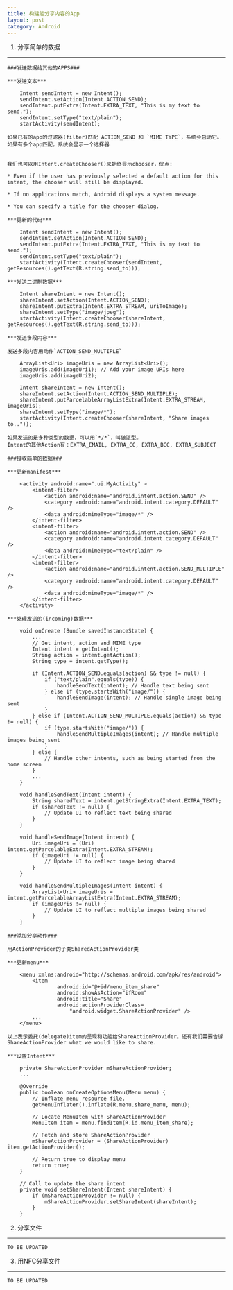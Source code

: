 ```yaml
---
title: 构建能分享内容的App
layout: post
category: Android
---
```


1.  分享简单的数据
------------------

    ###发送数据给其他的APPS###

    ***发送文本***

        Intent sendIntent = new Intent();
        sendIntent.setAction(Intent.ACTION_SEND);
        sendIntent.putExtra(Intent.EXTRA_TEXT, "This is my text to send.");
        sendIntent.setType("text/plain");
        startActivity(sendIntent);

    如果已有的app的过滤器(filter)匹配 ACTION_SEND 和 `MIME TYPE`，系统会启动它。
    如果有多个app匹配，系统会显示一个选择器


    我们也可以用Intent.createChooser()来始终显示chooser，优点:

    * Even if the user has previously selected a default action for this intent, the chooser will still be displayed.

    * If no applications match, Android displays a system message.

    * You can specify a title for the chooser dialog.

    ***更新的代码***

        Intent sendIntent = new Intent();
        sendIntent.setAction(Intent.ACTION_SEND);
        sendIntent.putExtra(Intent.EXTRA_TEXT, "This is my text to send.");
        sendIntent.setType("text/plain");
        startActivity(Intent.createChooser(sendIntent, getResources().getText(R.string.send_to)));

    ***发送二进制数据***

        Intent shareIntent = new Intent();
        shareIntent.setAction(Intent.ACTION_SEND);
        shareIntent.putExtra(Intent.EXTRA_STREAM, uriToImage);
        shareIntent.setType("image/jpeg");
        startActivity(Intent.createChooser(shareIntent, getResources().getText(R.string.send_to)));

    ***发送多段内容***

    发送多段内容用动作`ACTION_SEND_MULTIPLE`

        ArrayList<Uri> imageUris = new ArrayList<Uri>();
        imageUris.add(imageUri1); // Add your image URIs here
        imageUris.add(imageUri2);

        Intent shareIntent = new Intent();
        shareIntent.setAction(Intent.ACTION_SEND_MULTIPLE);
        shareIntent.putParcelableArrayListExtra(Intent.EXTRA_STREAM, imageUris);
        shareIntent.setType("image/*");
        startActivity(Intent.createChooser(shareIntent, "Share images to.."));

    如果发送的是多种类型的数据，可以用`*/*`，叫做泛型。
    Intent的其他Action有：EXTRA_EMAIL, EXTRA_CC, EXTRA_BCC, EXTRA_SUBJECT

    ###接收简单的数据###
    
    ***更新manifest***

        <activity android:name=".ui.MyActivity" >
            <intent-filter>
                <action android:name="android.intent.action.SEND" />
                <category android:name="android.intent.category.DEFAULT" />
                <data android:mimeType="image/*" />
            </intent-filter>
            <intent-filter>
                <action android:name="android.intent.action.SEND" />
                <category android:name="android.intent.category.DEFAULT" />
                <data android:mimeType="text/plain" />
            </intent-filter>
            <intent-filter>
                <action android:name="android.intent.action.SEND_MULTIPLE" />
                <category android:name="android.intent.category.DEFAULT" />
                <data android:mimeType="image/*" />
            </intent-filter>
        </activity>

    ***处理发送的(incoming)数据***

        void onCreate (Bundle savedInstanceState) {
            ...
            // Get intent, action and MIME type
            Intent intent = getIntent();
            String action = intent.getAction();
            String type = intent.getType();

            if (Intent.ACTION_SEND.equals(action) && type != null) {
                if ("text/plain".equals(type)) {
                    handleSendText(intent); // Handle text being sent
                } else if (type.startsWith("image/")) {
                    handleSendImage(intent); // Handle single image being sent
                }
            } else if (Intent.ACTION_SEND_MULTIPLE.equals(action) && type != null) {
                if (type.startsWith("image/")) {
                    handleSendMultipleImages(intent); // Handle multiple images being sent
                }
            } else {
                // Handle other intents, such as being started from the home screen
            }
            ...
        }

        void handleSendText(Intent intent) {
            String sharedText = intent.getStringExtra(Intent.EXTRA_TEXT);
            if (sharedText != null) {
                // Update UI to reflect text being shared
            }
        }

        void handleSendImage(Intent intent) {
            Uri imageUri = (Uri) intent.getParcelableExtra(Intent.EXTRA_STREAM);
            if (imageUri != null) {
                // Update UI to reflect image being shared
            }
        }

        void handleSendMultipleImages(Intent intent) {
            ArrayList<Uri> imageUris = intent.getParcelableArrayListExtra(Intent.EXTRA_STREAM);
            if (imageUris != null) {
                // Update UI to reflect multiple images being shared
            }
        }

    ###添加分享动作###
    
    用ActionProvider的子类SharedActionProvider类

    ***更新menu***

        <menu xmlns:android="http://schemas.android.com/apk/res/android">
            <item
                    android:id="@+id/menu_item_share"
                    android:showAsAction="ifRoom"
                    android:title="Share"
                    android:actionProviderClass=
                        "android.widget.ShareActionProvider" />
            ...
        </menu>

    以上表示委托(delegate)item的呈现和功能给ShareActionProvider。还有我们需要告诉ShareActionProvider what we would like to share.

    ***设置Intent***

        private ShareActionProvider mShareActionProvider;
        ...

        @Override
        public boolean onCreateOptionsMenu(Menu menu) {
            // Inflate menu resource file.
            getMenuInflater().inflate(R.menu.share_menu, menu);

            // Locate MenuItem with ShareActionProvider
            MenuItem item = menu.findItem(R.id.menu_item_share);

            // Fetch and store ShareActionProvider
            mShareActionProvider = (ShareActionProvider) item.getActionProvider();

            // Return true to display menu
            return true;
        }

        // Call to update the share intent
        private void setShareIntent(Intent shareIntent) {
            if (mShareActionProvider != null) {
                mShareActionProvider.setShareIntent(shareIntent);
            }
        }


2.  分享文件
------------

    TO BE UPDATED

3.  用NFC分享文件
-----------------

    TO BE UPDATED
